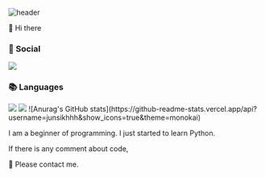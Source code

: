 ![header](https://capsule-render.vercel.app/api?type=waving&color=gradient&height=200&section=header&text=&fontSize=90)

👋 Hi there

### 💌 Social
<a href="https://www.instagram.com/junsik_ky/" target="_blank"><img src="https://img.shields.io/badge/instagram-E4405F?style=flat&logo=instagram&logoColor=white"></a>

### 📚 Languages
<img src="https://img.shields.io/badge/Python-3776AB?style=flat&logo=python&logoColor=white">
<img src="https://img.shields.io/badge/HTML-239120?style=flat&logo=html5&logoColor=white">
![Anurag's GitHub stats](https://github-readme-stats.vercel.app/api?username=junsikhhh&show_icons=true&theme=monokai)

I am a beginner of programming.
I just started to learn Python.

If there is any comment about code,

🙏 Please contact me.
